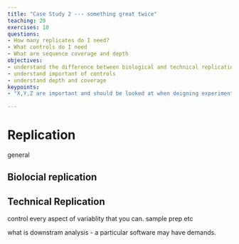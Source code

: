 ```yaml
---
title: "Case Study 2 --- something great twice"
teaching: 20
exercises: 10
questions:
- How many replicates do I need?
- What controls do I need 
- What are sequence coverage and depth
objectives:
- understand the difference between biological and technical replication   
- understand important of controls
- understand depth and coverage
keypoints:
- "X,Y,Z are important and should be looked at when deigning experiments"

---
```



# Replication
general


## Biolocial replication

## Technical Replication

control every aspect of variablity that you can. sample prep etc

what is downstram analysis - a particular software may have demands.
